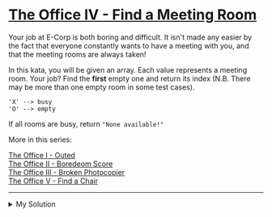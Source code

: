 # [The Office IV - Find a Meeting Room](https://www.codewars.com/kata/57f604a21bd4fe771b00009c)

Your job at E-Corp is both boring and difficult. It isn't made any easier by the fact that everyone constantly wants to
have a meeting with you, and that the meeting rooms are always taken!

In this kata, you will be given an array. Each value represents a meeting room. Your job? Find the **first** empty one
and return its index (N.B. There may be more than one empty room in some test cases).

    'X' --> busy
    'O' --> empty

If all rooms are busy, return `"None available!"`

More in this series:

[The Office I - Outed](https://www.codewars.com/kata/the-office-i-outed)  
[The Office II - Boredeom Score](https://www.codewars.com/kata/the-office-ii-boredom-score)  
[The Office III - Broken Photocopier](https://www.codewars.com/kata/the-office-iii-broken-photocopier)  
[The Office V - Find a Chair](https://www.codewars.com/kata/the-office-v-find-a-chair)

---

<details><summary>My Solution</summary>

```js
function meeting(x) {
  for (let i = 0; i < x.length; i++) {
    if (x[i] === "O") {
      return i;
    }
  }
  return "None available!";
}
```

</details>
